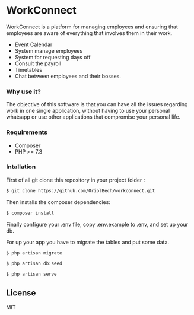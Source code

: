 # WorkConnect

WorkConnect is a platform for managing employees and ensuring that employees are aware of everything that involves them in their work.

  - Event Calendar
  - System manage employees
  - System for requesting days off
  - Consult the payroll
  - Timetables
  - Chat between employees and their bosses.

### Why use it?

  The objective of this software is that you can have all the issues regarding work in one single application, without having to use your personal whatsapp or use other applications that compromise your personal life.

### Requirements

  - Composer
  - PHP >= 7.3

### Intallation

First of all git clone this repository in your project folder :
  ```sh
$ git clone https://github.com/OriolBech/workconnect.git
```

Then installs the composer dependencies:
```sh
$ composer install
```

Finally configure your .env file, copy .env.example to .env, and set up your db.

For up your app you have to migrate the tables and put some data.

```sh
$ php artisan migrate
```
```sh
$ php artisan db:seed
```
```sh
$ php artisan serve
```

License
----

MIT
